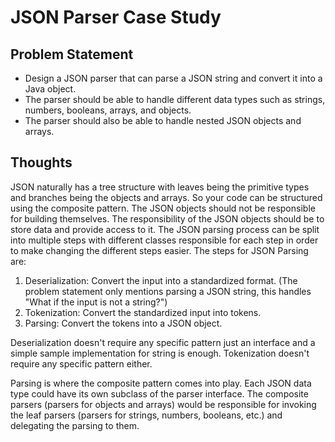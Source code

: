 # JSON Parser Case Study
## Problem Statement
- Design a JSON parser that can parse a JSON string and convert it into a Java object. 
- The parser should be able to handle different data types such as strings, numbers, booleans, arrays, and objects. 
- The parser should also be able to handle nested JSON objects and arrays.
## Thoughts
JSON naturally has a tree structure with leaves being the primitive types and branches being the objects and arrays.
So your code can be structured using the composite pattern. The JSON objects should not be responsible for building themselves.
The responsibility of the JSON objects should be to store data and provide access to it.
The JSON parsing process can be split into multiple steps with different classes responsible for each step in order to make changing the different steps easier.
The steps for JSON Parsing are:
1. Deserialization: Convert the input into a standardized format. (The problem statement only mentions parsing a JSON string, this handles "What if the input is not a string?")
2. Tokenization: Convert the standardized input into tokens.
3. Parsing: Convert the tokens into a JSON object.

Deserialization doesn't require any specific pattern just an interface and a simple sample implementation for string is enough.
Tokenization doesn't require any specific pattern either.

Parsing is where the composite pattern comes into play. Each JSON data type could have its own subclass of the parser interface. 
The composite parsers (parsers for objects and arrays) would be responsible for invoking the leaf parsers (parsers for strings, numbers, booleans, etc.) and delegating the parsing to them.